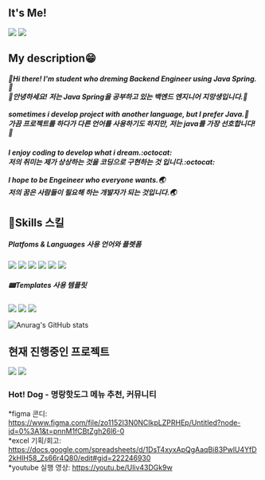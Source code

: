 ## It's Me!
<a href="https://tobegod.tistory.com/" target="_blank"><img src="https://img.shields.io/badge/Blog-e95220?style=flat-square&logo=Tistory&logoColor=white"/></a> 
<a href="rbals040329@gmail.com" target="_blank"><img src="https://img.shields.io/badge/Gmail-EA4335?style=flat-square&logo=Gmail&logoColor=white"/></a> 


## My description😁
##### 👋Hi there! I'm **student who dreming Backend Engineer** using Java Spring.🍃<br/>👋안녕하세요! 저는 Java Spring을 공부하고 있는 백엔드 엔지니어 지망생입니다.🍃<br/><br/>sometimes i develop project with another language, but I prefer Java.🚀<br/>가끔 프로젝트를 하다가 다른 언어를 사용하기도 하지만, 저는 java를 가장 선호합니다!🚀

##### I enjoy coding to develop what i dream.:octocat:<br/>저의 취미는 제가 상상하는 것을 코딩으로 구현하는 것 입니다.:octocat:<br/><br/>I hope to be Engeineer who everyone wants.🌏<br/>저의 꿈은 사람들이 필요해 하는 개발자가 되는 것입니다.🌏

## 💪Skills 스킬
##### Platfoms & Languages 사용 언어와 플렛폼

<a href="https://www.oracle.com/kr/java/" target="_blank"><img src="https://img.shields.io/badge/Java-FF160B?style=flat-square&logo=Java&logoColor=white"/></a>
<a href="https://gradle.org/" target="_blank"><img src="https://img.shields.io/badge/Gradle-02303A?style=flat-square&logo=Gradle&logoColor=white"/></a>
<a href="https://namu.wiki/w/JavaScript" target="_blank"><img src="https://img.shields.io/badge/JavaScript-black?style=flat-square&logo=JavaScript&logoColor=#F7DF1E"/></a>
<a href="https://spring.io/" target="_blank"><img src="https://img.shields.io/badge/Spring-6DB33F?style=flat-square&logo=Spring&logoColor=white"/></a>
<a href="https://spring.io/" target="_blank"><img src="https://img.shields.io/badge/Spring Boot-6DB33F?style=flat-square&logo=Spring Boot&logoColor=white"/></a>
<a href="https://www.python.org/" target="_blank"><img src="https://img.shields.io/badge/Python-3776AB?style=flat-square&logo=Python&logoColor=white"/></a>

##### 📟Templates 사용 템플릿
<a href="https://www.jetbrains.com/ko-kr/idea/" target="_blank"><img src="https://img.shields.io/badge/IntelliJ IDEA-000000?style=flat-square&logo=IntelliJ IDEA&logoColor=white"/></a>
<a href="https://www.jetbrains.com/ko-kr/pycharm/" target="_blank"><img src="https://img.shields.io/badge/PyCharm-000000?style=flat-square&logo=PyCharm&logoColor=white"/></a>
<a href="https://git-scm.com/" target="_blank"><img src="https://img.shields.io/badge/Git-F05032?style=flat-square&logo=Git&logoColor=white"/></a>

![Anurag's GitHub stats](https://github-readme-stats.vercel.app/api?username=starMinK&show_icons=true&theme=transparent)

## 현재 진행중인 프로젝트
<a href="https://www.notion.so/4-e6eee8e8248e45b1b14522d768b9f41d" target="_blank"><img src="https://img.shields.io/badge/LoaInfo-faf2da?style=flat-square&logo=Notion&logoColor=black"/></a> 
<a href="https://www.notion.so/e027c233c0ef49d3810ae2421d6f6110" target="_blank"><img src="https://img.shields.io/badge/LoaInfo 콘티-faf2da?style=flat-square&logo=Notion&logoColor=black"/></a>
### Hot! Dog - 명랑핫도그 메뉴 추천, 커뮤니티
*figma 콘디: https://www.figma.com/file/zo1152I3N0NCIkpLZPRHEp/Untitled?node-id=0%3A1&t=pnnM1fCBtZgh26l6-0 <br>
*excel 기획/회고: https://docs.google.com/spreadsheets/d/1DsT4xyxApQgAaqBi83PwlU4YfD2kHlH58_Zs66r4Q80/edit#gid=222246930<br>
*youtube 실행 영상: https://youtu.be/Uliv43DGk9w<br>
